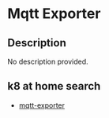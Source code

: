 # Mqtt Exporter

## Description

No description provided.

## k8 at home search

- [mqtt-exporter](https://nanne.dev/k8s-at-home-search/#/mqtt-exporter)
